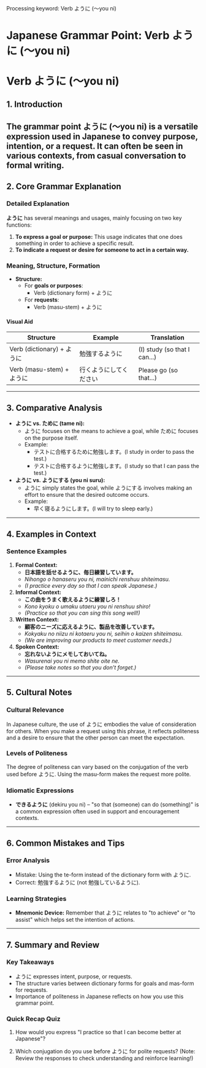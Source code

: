 Processing keyword: Verb ように (〜you ni)
# Japanese Grammar Point: Verb ように (〜you ni)
# Verb ように (〜you ni)
## 1. Introduction
The grammar point ように (〜you ni) is a versatile expression used in Japanese to convey purpose, intention, or a request. It can often be seen in various contexts, from casual conversation to formal writing.
---
## 2. Core Grammar Explanation
### Detailed Explanation
**ように** has several meanings and usages, mainly focusing on two key functions:
1. **To express a goal or purpose:** This usage indicates that one does something in order to achieve a specific result.
2. **To indicate a request or desire for someone to act in a certain way.**
### Meaning, Structure, Formation
- **Structure:**
  - For **goals or purposes**: 
    - Verb (dictionary form) + ように
  - For **requests**: 
    - Verb (masu-stem) + ように
#### Visual Aid
| Structure            | Example                    | Translation                             |
|---------------------|----------------------------|-----------------------------------------|
| Verb  (dictionary) + ように | 勉強するように      | (I) study (so that I can...)            |
| Verb (masu-stem) + ように   | 行くようにしてください | Please go (so that...)                 |
---
## 3. Comparative Analysis
- **ように vs. ために (tame ni):**
  - ように focuses on the means to achieve a goal, while ために focuses on the purpose itself.
  - Example:
    - テストに合格するために勉強します。(I study in order to pass the test.)
    - テストに合格するように勉強します。(I study so that I can pass the test.)
- **ように vs. ようにする (you ni suru):**
  - ように simply states the goal, while ようにする involves making an effort to ensure that the desired outcome occurs.
  - Example:
    - 早く寝るようにします。(I will try to sleep early.)
---
## 4. Examples in Context
### Sentence Examples
1. **Formal Context:**
   - **日本語を話せるように、毎日練習しています。**
   - *Nihongo o hanaseru you ni, mainichi renshuu shiteimasu.*
   - *(I practice every day so that I can speak Japanese.)*
2. **Informal Context:**
   - **この曲をうまく歌えるように練習しろ！**
   - *Kono kyoku o umaku utaeru you ni renshuu shiro!*
   - *(Practice so that you can sing this song well!)*
3. **Written Context:**
   - **顧客のニーズに応えるように、製品を改善しています。**
   - *Kokyaku no niizu ni kotaeru you ni, seihin o kaizen shiteimasu.*
   - *(We are improving our products to meet customer needs.)*
4. **Spoken Context:**
   - **忘れないようにメモしておいてね。**
   - *Wasurenai you ni memo shite oite ne.*
   - *(Please take notes so that you don’t forget.)*
---
## 5. Cultural Notes
### Cultural Relevance
In Japanese culture, the use of ように embodies the value of consideration for others. When you make a request using this phrase, it reflects politeness and a desire to ensure that the other person can meet the expectation.
### Levels of Politeness
The degree of politeness can vary based on the conjugation of the verb used before ように. Using the masu-form makes the request more polite.
### Idiomatic Expressions
- **できるように** (dekiru you ni) – "so that (someone) can do (something)" is a common expression often used in support and encouragement contexts.
---
## 6. Common Mistakes and Tips
### Error Analysis
- Mistake: Using the te-form instead of the dictionary form with ように.
- Correct: 勉強するように (not 勉強しているように).
### Learning Strategies
- **Mnemonic Device:** Remember that ように relates to "to achieve" or "to assist" which helps set the intention of actions.
---
## 7. Summary and Review
### Key Takeaways
- ように expresses intent, purpose, or requests.
- The structure varies between dictionary forms for goals and mas-form for requests.
- Importance of politeness in Japanese reflects on how you use this grammar point.
### Quick Recap Quiz
1. How would you express "I practice so that I can become better at Japanese"?
   
2. Which conjugation do you use before ように for polite requests?
(Note: Review the responses to check understanding and reinforce learning!)
